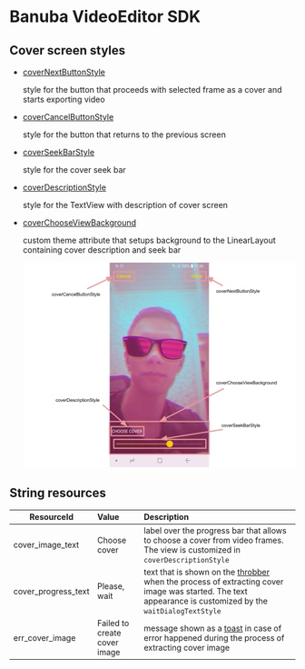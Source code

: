 # Banuba VideoEditor SDK
## Cover screen styles

- [coverNextButtonStyle](https://github.com/Banuba/ve-sdk-android-integration-sample/blob/main/app/src/main/res/values/themes.xml#L191)

    style for the button that proceeds with selected frame as a cover and starts exporting video
- [coverCancelButtonStyle](https://github.com/Banuba/ve-sdk-android-integration-sample/blob/main/app/src/main/res/values/themes.xml#L192)

    style for the button that returns to the previous screen
- [coverSeekBarStyle](https://github.com/Banuba/ve-sdk-android-integration-sample/blob/main/app/src/main/res/values/themes.xml#L193)

    style for the cover seek bar
- [coverDescriptionStyle](https://github.com/Banuba/ve-sdk-android-integration-sample/blob/main/app/src/main/res/values/themes.xml#L194)

    style for the TextView with description of cover screen
- [coverChooseViewBackground](https://github.com/Banuba/ve-sdk-android-integration-sample/blob/main/app/src/main/res/values/themes.xml#L195)

    custom theme attribute that setups background to the LinearLayout containing cover description and seek bar

    ![img](screenshots/cover.png)

## String resources

| ResourceId        |      Value      |   Description |
| ------------- | :----------- | :------------- |
| cover_image_text | Choose cover | label over the progress bar that allows to choose a cover from video frames. The view is customized in ```coverDescriptionStyle```
| cover_progress_text | Please, wait | text that is shown on the [throbber](alert_styles.md#L25) when the process of extracting cover image was started. The text appearance is customized by the ```waitDialogTextStyle```
| err_cover_image | Failed to create cover image | message shown as a [toast](alert_styles.md#L11) in case of error happened during the process of extracting cover image